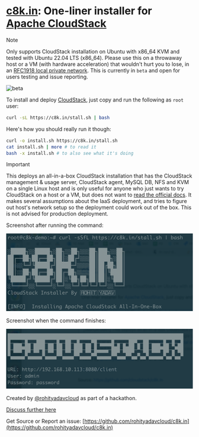 # [c8k.in](https://github.com/cloudstack/c8k.in): One-liner installer for [Apache CloudStack](https://cloudstack.apache.org)

> [!NOTE]
> Only supports CloudStack installation on Ubuntu with x86_64 KVM and tested with Ubuntu 22.04 LTS (x86_64). Please use this on a throwaway host or a VM (with hardware acceleration) that wouldn't hurt you to lose, in an [RFC1918 local private network](https://en.wikipedia.org/wiki/Private_network). This is currently in `beta` and open for users testing and issue reporting.

![beta](https://github.com/rohityadavcloud/c8k.in/assets/95203/3c5f9d46-6e33-48f7-9938-a5348e37814a)

To install and deploy [CloudStack](https://cloudstack.apache.org), just copy and run the following as `root` user:

```bash
curl -sL https://c8k.in/stall.sh | bash
```

Here's how you should really run it though:

```bash
curl -o install.sh https://c8k.in/stall.sh
cat install.sh | more # to read it
bash -x install.sh # to also see what it's doing
```

> [!IMPORTANT]
> This deploys an all-in-a-box CloudStack installation that has the CloudStack management & usage server, CloudStack agent, MySQL DB, NFS and KVM on a single Linux host and is only useful for anyone who just wants to try CloudStack on a host or a VM, but does not want to [read the official docs](https://docs.cloudstack.apache.org). It makes several assumptions about the IaaS deployment, and tries to figure out host's network setup so the deployment could work out of the box. This is not advised for production deployment.

Screenshot after running the command:

![](snap1.png)

Screenshot when the command finishes:

![](snap2.png)

Created by [@rohityadavcloud](https://github.com/rohityadavcloud) as part of a hackathon.

[Discuss further here](https://github.com/apache/cloudstack/discussions)

Get Source or Report an issue: [https://github.com/rohityadavcloud/c8k.in](https://github.com/rohityadavcloud/c8k.in)
